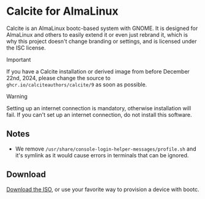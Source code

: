 # Calcite for AlmaLinux

Calcite is an AlmaLinux bootc-based system with GNOME. It is designed for AlmaLinux and others to easily extend it or even just rebrand it, which is why this project doesn't change branding or settings, and is licensed under the ISC license.

> [!IMPORTANT]
> If you have a Calcite installation or derived image from before December 22nd, 2024, please change the source to `ghcr.io/calciteauthors/calcite/9` as soon as possible.

> [!WARNING]
> Setting up an internet connection is mandatory, otherwise installation will fail. If you can't set up an internet connection, do not install this software.

## Notes

- We remove `/usr/share/console-login-helper-messages/profile.sh` and it's symlink as it would cause errors in terminals that can be ignored.

## Download

[Download the ISO](https://github.com/CalciteAuthors/calcite/releases/latest/download/9.iso), or use your favorite way to provision a device with bootc.
